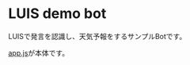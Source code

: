 # LUIS demo bot

LUISで発言を認識し、天気予報をするサンプルBotです。

[app.js](https://github.com/okajax/luis-bot-demo/blob/master/app.js)が本体です。
